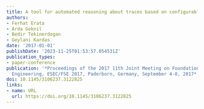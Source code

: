 ```yaml
---
title: A tool for automated reasoning about traces based on configurable formal semantics
authors:
- Ferhat Erata
- Arda Goknil
- Bedir Tekinerdogan
- Geylani Kardas
date: '2017-01-01'
publishDate: '2023-11-25T01:53:57.054531Z'
publication_types:
- paper-conference
publication: '*Proceedings of the 2017 11th Joint Meeting on Foundations of Software
  Engineering, ESEC/FSE 2017, Paderborn, Germany, September 4-8, 2017*'
doi: 10.1145/3106237.3122825
links:
- name: URL
  url: https://doi.org/10.1145/3106237.3122825
---
```

